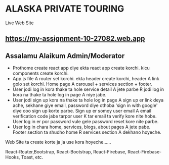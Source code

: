 # ALASKA PRIVATE TOURING

Live Web Site  
## https://my-assignment-10-27082.web.app

## Assalamu Alaikum Admin/Moderator 

- Prothome create react app diye ekta react app create korchi. kicu components create korchi. 
- App.js file A router set korchi. ekta header create korchi, header A link golo set korchi. Home page A carousel + services section + footer.
- User jodi log in kora thake ta hole service detail A jete parbe R jodi log in kora na thake ta hole log in page A niye jabe. 
- User jodi sign up kora na thake ta hole log in page A sign up er link deya ache, sekhane giye email, password diye othoba 'sign in with google' diye ooo sign up korte parbe. Sign up er somoy user email A email verification code jabe tarpor user K tar email ta verify kore nite hobe. User log in er por password vule gele password reset kore nite parbe. 
- User log in chara home, services, blogs, about pages A jete pabe. Footer section ta shudho home R services section A dekhano hoyeche.




Web Site ta create korte ja ja use kora hoyeche...... 

React-Router,Bootstrap, React-Bootstrap, React-Firebase, React-Firebase-Hooks, Toast, etc.

